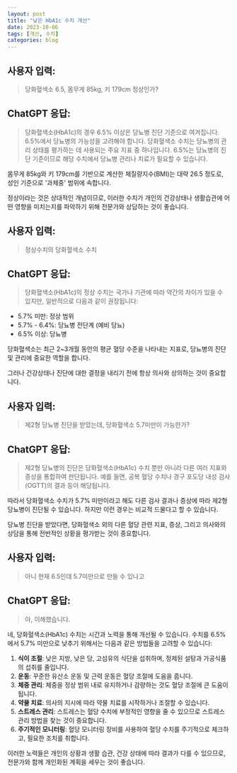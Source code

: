 ```yaml
---
layout: post
title: "낮은 HbA1c 수치 개선"
date: 2023-10-06
tags: [개선, 수치]
categories: blog
---
```


## 사용자 입력:
> 당화혈색소 6.5, 몸무게 85kg, 키 179cm 정상인가?

## ChatGPT 응답:
> 당화혈색소(HbA1c)의 경우 6.5% 이상은 당뇨병 진단 기준으로 여겨집니다. 6.5%에서 당뇨병의 가능성을 고려해야 합니다. 당화혈색소 수치는 당뇨병의 관리 상태를 평가하는 데 사용되는 주요 지표 중 하나입니다. 6.5%는 당뇨병의 진단 기준이므로 해당 수치에서 당뇨병 관리나 치료가 필요할 수 있습니다.

몸무게 85kg와 키 179cm를 기반으로 계산한 체질량지수(BMI)는 대략 26.5 정도로, 성인 기준으로 '과체중' 범위에 속합니다.

정상이라는 것은 상대적인 개념이므로, 이러한 수치가 개인의 건강상태나 생활습관에 어떤 영향을 미치는지를 파악하기 위해 전문가와 상담하는 것이 좋습니다.

## 사용자 입력:
> 정상수치의 당화혈색소 수치

## ChatGPT 응답:
> 당화혈색소(HbA1c)의 정상 수치는 국가나 기관에 따라 약간의 차이가 있을 수 있지만, 일반적으로 다음과 같이 권장됩니다:

- 5.7% 미만: 정상 범위
- 5.7% - 6.4%: 당뇨병 전단계 (예비 당뇨)
- 6.5% 이상: 당뇨병

당화혈색소는 최근 2~3개월 동안의 평균 혈당 수준을 나타내는 지표로, 당뇨병의 진단 및 관리에 중요한 역할을 합니다. 

그러나 건강상태나 진단에 대한 결정을 내리기 전에 항상 의사와 상의하는 것이 중요합니다.

## 사용자 입력:
> 제2형 당뇨병 진단을 받았는데, 당화혈색소 5.7미만이 가능한가?

## ChatGPT 응답:
> 제2형 당뇨병의 진단은 당화혈색소(HbA1c) 수치 뿐만 아니라 다른 여러 지표와 증상을 통합하여 판단됩니다. 예를 들면, 공복 혈당 수치나 경구 포도당 내성 검사(OGTT)의 결과 등이 해당됩니다.

따라서 당화혈색소 수치가 5.7% 미만이라고 해도 다른 검사 결과나 증상에 따라 제2형 당뇨병이 진단될 수 있습니다. 하지만 이런 경우는 비교적 드물다고 할 수 있습니다.

당뇨병 진단을 받았다면, 당화혈색소 외의 다른 혈당 관련 지표, 증상, 그리고 의사와의 상담을 통해 전반적인 상황을 평가받는 것이 중요합니다.

## 사용자 입력:
> 아니 현재 6.5인데 5.7미만으로 만들 수 있나고

## ChatGPT 응답:
> 아, 이해했습니다. 

네, 당화혈색소(HbA1c) 수치는 시간과 노력을 통해 개선될 수 있습니다. 수치를 6.5%에서 5.7% 미만으로 낮추기 위해서는 다음과 같은 방법들을 고려할 수 있습니다:

1. **식이 조절**: 낮은 지방, 낮은 당, 고섬유의 식단을 섭취하며, 정제된 설탕과 가공식품의 섭취를 줄입니다.
2. **운동**: 꾸준한 유산소 운동 및 근력 운동은 혈당 조절에 도움을 줍니다.
3. **체중 관리**: 체중을 정상 범위 내로 유지하거나 감량하는 것도 혈당 조절에 큰 도움이 됩니다.
4. **약물 치료**: 의사의 지시에 따라 약물 치료를 시작하거나 조절할 수 있습니다.
5. **스트레스 관리**: 스트레스는 혈당 수치에 부정적인 영향을 줄 수 있으므로 스트레스 관리 방법을 찾는 것이 중요합니다.
6. **주기적인 모니터링**: 혈당 모니터링 장비를 사용하여 혈당 수치를 주기적으로 체크하고, 필요한 조치를 취합니다.

이러한 노력들은 개인의 상황과 생활 습관, 건강 상태에 따라 결과가 다를 수 있으므로, 전문가와 함께 개인화된 계획을 세우는 것이 좋습니다.

